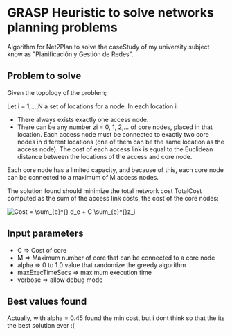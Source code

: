 # GRASP Heuristic to solve networks planning problems
Algorithm for Net2Plan to solve the caseStudy of my university subject know as "Planificación y Gestión de Redes".

## Problem to solve
Given the topology of the problem;

Let i = 1;...;N a set of locations for a node. In each location i:
* There always exists exactly one access node.
* There can be any number zi = 0, 1, 2,... of core nodes, placed in that location.
Each access node must be connected to exactly two core nodes in diferent locations (one of them
can be the same location as the access node). The cost of each access link is equal to the Euclidean
distance between the locations of the access and core node.

Each core node has a limited capacity, and because of this, each core node can be connected to a
maximum of M access nodes.

The solution found should minimize the total network cost TotalCost computed as the sum of the access link costs, the cost of the core nodes:

![Cost = \sum_{e}^{} d_e + C \sum_{e}^{}z_i](https://render.githubusercontent.com/render/math?math=Cost%20%3D%20%5Csum_%7Be%7D%5E%7B%7D%20d_e%20%2B%20C%20%5Csum_%7Be%7D%5E%7B%7Dz_i)


## Input parameters
* C => Cost of core
* M => Maximum number of core that can be connected to a core node
* alpha => 0 to 1.0 value that randomize the greedy algorithm
* maxExecTimeSecs => maximum execution time
* verbose => allow debug mode


## Best values found
Actually, with alpha = 0.45 found the min cost, but i dont think so that the its the best solution ever :(